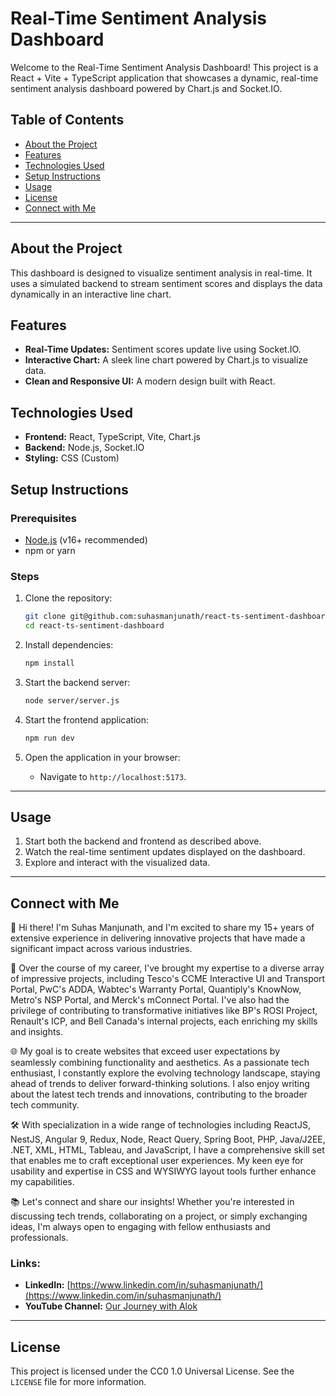 # Real-Time Sentiment Analysis Dashboard

Welcome to the Real-Time Sentiment Analysis Dashboard! This project is a React + Vite + TypeScript application that showcases a dynamic, real-time sentiment analysis dashboard powered by Chart.js and Socket.IO.

## Table of Contents

- [About the Project](#about-the-project)
- [Features](#features)
- [Technologies Used](#technologies-used)
- [Setup Instructions](#setup-instructions)
- [Usage](#usage)
- [License](#license)
- [Connect with Me](#connect-with-me)

---

## About the Project

This dashboard is designed to visualize sentiment analysis in real-time. It uses a simulated backend to stream sentiment scores and displays the data dynamically in an interactive line chart.

## Features

- **Real-Time Updates:** Sentiment scores update live using Socket.IO.
- **Interactive Chart:** A sleek line chart powered by Chart.js to visualize data.
- **Clean and Responsive UI:** A modern design built with React.

## Technologies Used

- **Frontend:** React, TypeScript, Vite, Chart.js
- **Backend:** Node.js, Socket.IO
- **Styling:** CSS (Custom)

## Setup Instructions

### Prerequisites

- [Node.js](https://nodejs.org/) (v16+ recommended)
- npm or yarn

### Steps

1. Clone the repository:

   ```bash
   git clone git@github.com:suhasmanjunath/react-ts-sentiment-dashboard.git
   cd react-ts-sentiment-dashboard
   ```

2. Install dependencies:

   ```bash
   npm install
   ```

3. Start the backend server:

   ```bash
   node server/server.js
   ```

4. Start the frontend application:

   ```bash
   npm run dev
   ```

5. Open the application in your browser:

   - Navigate to `http://localhost:5173`.

---

## Usage

1. Start both the backend and frontend as described above.
2. Watch the real-time sentiment updates displayed on the dashboard.
3. Explore and interact with the visualized data.

---

## Connect with Me

👋 Hi there! I'm Suhas Manjunath, and I'm excited to share my 15+ years of extensive experience in delivering innovative projects that have made a significant impact across various industries.

🚀 Over the course of my career, I've brought my expertise to a diverse array of impressive projects, including Tesco's CCME Interactive UI and Transport Portal, PwC's ADDA, Wabtec's Warranty Portal, Quantiply's KnowNow, Metro's NSP Portal, and Merck's mConnect Portal. I've also had the privilege of contributing to transformative initiatives like BP's ROSI Project, Renault's ICP, and Bell Canada's internal projects, each enriching my skills and insights.

🌐 My goal is to create websites that exceed user expectations by seamlessly combining functionality and aesthetics. As a passionate tech enthusiast, I constantly explore the evolving technology landscape, staying ahead of trends to deliver forward-thinking solutions. I also enjoy writing about the latest tech trends and innovations, contributing to the broader tech community.

🛠️ With specialization in a wide range of technologies including ReactJS, NestJS, Angular 9, Redux, Node, React Query, Spring Boot, PHP, Java/J2EE, .NET, XML, HTML, Tableau, and JavaScript, I have a comprehensive skill set that enables me to craft exceptional user experiences. My keen eye for usability and expertise in CSS and WYSIWYG layout tools further enhance my capabilities.

📚 Let's connect and share our insights! Whether you're interested in discussing tech trends, collaborating on a project, or simply exchanging ideas, I'm always open to engaging with fellow enthusiasts and professionals.

### Links:

- **LinkedIn:** [https://www.linkedin.com/in/suhasmanjunath/](https://www.linkedin.com/in/suhasmanjunath/)
- **YouTube Channel:** [Our Journey with Alok](https://www.youtube.com/@ourjourneywithalok)

---

## License

This project is licensed under the CC0 1.0 Universal License. See the `LICENSE` file for more information.